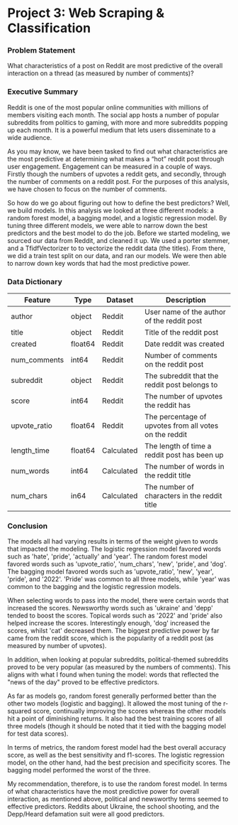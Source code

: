 # Project 3: Web Scraping & Classification

### Problem Statement

What characteristics of a post on Reddit are most predictive of the overall interaction on a thread (as measured by number of comments)?


### Executive Summary

Reddit is one of the most popular online communities with millions of members visiting each month.  The social app hosts a number of popular subreddits from politics to gaming, with more and more subreddits popping up each month.  It is a powerful medium that lets users disseminate to a wide audience.  

As you may know, we have been tasked to find out what characteristics are the most predictive at determining what makes a “hot”  reddit post through user engagement.  Engagement can be measured in a couple of ways.  Firstly though the numbers of upvotes a reddit gets, and secondly, through the number of comments on a reddit post.  For the purposes of this analysis, we have chosen to focus on the number of comments.  

So how do we go about figuring out how to define the best predictors? Well, we build models.  In this analysis we looked at three different models: a random forest model, a bagging model, and a logistic regression model.  By tuning three different models, we were able to narrow down the best predictors and the best model to do the job.  Before we started modeling, we sourced our data from Reddit, and cleaned it up.  We used a porter stemmer, and a TfidfVectorizer to to vectorize the reddit data (the titles).  From there, we did a train test split on our data, and ran our models.  We were then able to narrow down key words that had the most predictive power. 



### Data Dictionary

|Feature|Type|Dataset|Description|
|---|---|---|---|
|author|object|Reddit|User name of the author of the reddit post| 
|title|object|Reddit|Title of the reddit post|
|created|float64|Reddit|Date reddit was created|
|num_comments|int64|Reddit|Number of comments on the reddit post|
|subreddit|object|Reddit|The subreddit that the reddit post belongs to|
|score|int64|Reddit|The number of upvotes the reddit has|
|upvote_ratio|float64|Reddit|The percentage of upvotes from all votes on the reddit|
|length_time|float64|Calculated|The length of time a reddit post has been up|
|num_words|int64|Calculated|The number of words in the reddit title|
|num_chars|in64|Calculated|The number of characters in the reddit title|


### Conclusion

The models all had varying results in terms of the weight given to words that impacted the modeling.  The logistic regression model favored words such as 'hate', 'pride', 'actually' and 'year'.  The random forest model favored words such as 'upvote_ratio', 'num_chars', 'new', 'pride', and 'dog'.  The bagging model favored words such as 'upvote_ratio', 'new', 'year', 'pride', and '2022'. 'Pride' was common to all three models, while 'year' was common to the bagging and the logistic regression models.  

When selecting words to pass into the model, there were certain words that increased the scores.  Newsworthy words such as 'ukraine' and 'depp' tended to boost the scores.  Topical words such as '2022' and 'pride' also helped increase the scores.  Interestingly enough, 'dog' increased the scores, whilst 'cat' decreased them.  The biggest predictive power by far came from the reddit score, which is the popularity of a reddit post (as measured by number of upvotes).

In addition, when looking at popular subreddits, political-themed subreddits proved to be very popular (as measured by the numbers of comments).  This aligns with what I found when tuning the model: words that reflected the "news of the day" proved to be effective predictors.  

As far as models go, random forest generally performed better than the other two models (logistic and bagging).  It allowed the most tuning of the r-squared score, continually improving the scores whereas the other models hit a point of diminishing returns. It also had the best training scores of all three models (though it should be noted that it tied with the bagging model for test data scores).  

In terms of metrics, the random forest model had the best overall accuracy score, as well as the best sensitivity and f1-scores.  The logistic regression model, on the other hand, had the best precision and specificity scores. The bagging model performed the worst of the three.  

My recommendation, therefore, is to use the random forest model.  In terms of what characteristics have the most predictive power for overall interaction, as mentioned above, political and newsworthy terms seemed to effective predictors.  Reddits about Ukraine, the school shooting, and the Depp/Heard defamation suit were all good predictors. 
